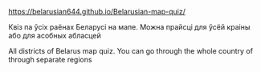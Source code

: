 https://belarusian644.github.io/Belarusian-map-quiz/

Квіз па ўсіх раёнах Беларусі на мапе. Можна прайсці для ўсёй краіны або для асобных абласцей

All districts of Belarus map quiz. You can go through the whole country of through separate regions
